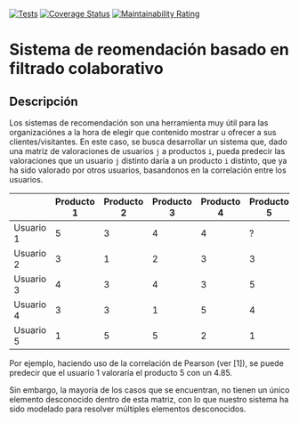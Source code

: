 [![Tests](https://github.com/FNDme/Recommender-System/actions/workflows/test.js.yml/badge.svg?branch=main)](https://github.com/FNDme/Recommender-System/actions/workflows/test.js.yml)
[![Coverage Status](https://coveralls.io/repos/github/FNDme/Recommender-System/badge.svg?branch=main)](https://coveralls.io/github/FNDme/Recommender-System?branch=main)
[![Maintainability Rating](https://sonarcloud.io/api/project_badges/measure?project=FNDme_Recommender-System&metric=sqale_rating)](https://sonarcloud.io/summary/new_code?id=FNDme_Recommender-System)

# Sistema de reomendación basado en filtrado colaborativo

## Descripción
Los sistemas de recomendación son una herramienta muy útil para las organizaciónes a la hora de elegir que contenido mostrar u ofrecer a sus clientes/visitantes. En este caso, se busca desarrollar un sistema que, dado una matriz de valoraciones de usuarios ``j`` a productos ``i``, pueda predecir las valoraciones que un usuario ``j`` distinto daría a un producto ``i`` distinto, que ya ha sido valorado por otros usuarios, basandonos en la correlación entre los usuarios.

<!-- Tabla de ejemplo -->
|   | Producto 1 | Producto 2 | Producto 3 | Producto 4 | Producto 5 |
|---|------------|------------|------------|------------|------------|
| Usuario 1 | 5 | 3 | 4 | 4 | ? |
| Usuario 2 | 3 | 1 | 2 | 3 | 3 |
| Usuario 3 | 4 | 3 | 4 | 3 | 5 |
| Usuario 4 | 3 | 3 | 1 | 5 | 4 |
| Usuario 5 | 1 | 5 | 5 | 2 | 1 |

Por ejemplo, haciendo uso de la correlación de Pearson (ver [1]), se puede predecir que el usuario 1 valoraría el producto 5 con un 4.85.

Sin embargo, la mayoría de los casos que se encuentran, no tienen un único elemento desconocido dentro de esta matriz, con lo que nuestro sistema ha sido modelado para resolver múltiples elementos desconocidos.

